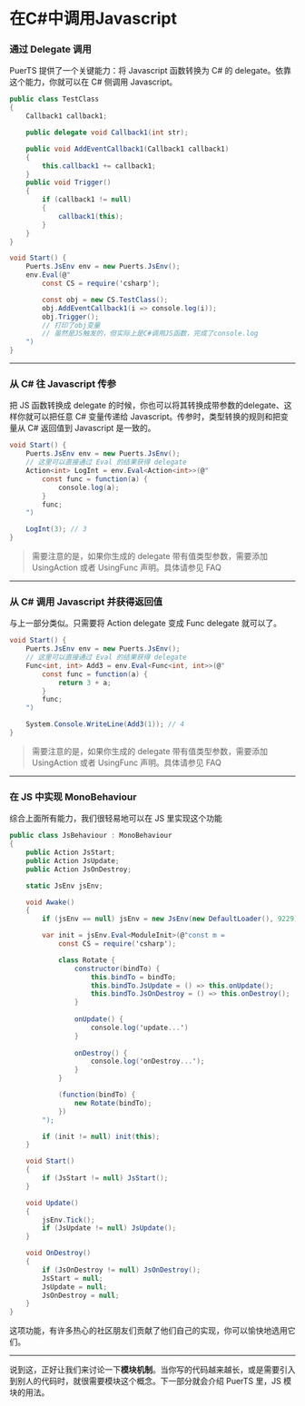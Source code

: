 # 在C#中调用Javascript

### 通过 Delegate 调用
PuerTS 提供了一个关键能力：将 Javascript 函数转换为 C# 的 delegate。依靠这个能力，你就可以在 C# 侧调用 Javascript。

```csharp
public class TestClass
{
    Callback1 callback1;

    public delegate void Callback1(int str);

    public void AddEventCallback1(Callback1 callback1)
    {
        this.callback1 += callback1;
    }
    public void Trigger()
    {
        if (callback1 != null) 
        {
            callback1(this);
        }
    }
}

void Start() {
    Puerts.JsEnv env = new Puerts.JsEnv();
    env.Eval(@"
        const CS = require('csharp');

        const obj = new CS.TestClass();
        obj.AddEventCallback1(i => console.log(i));
        obj.Trigger();
        // 打印了obj变量
        // 虽然是JS触发的，但实际上是C#调用JS函数，完成了console.log
    ")
}
```

------------------

### 从 C# 往 Javascript 传参
把 JS 函数转换成 delegate 的时候，你也可以将其转换成带参数的delegate、这样你就可以把任意 C# 变量传递给 Javascript。传参时，类型转换的规则和把变量从 C# 返回值到 Javascript 是一致的。
```csharp
void Start() {
    Puerts.JsEnv env = new Puerts.JsEnv();
    // 这里可以直接通过 Eval 的结果获得 delegate
    Action<int> LogInt = env.Eval<Action<int>>(@"
        const func = function(a) {
            console.log(a);
        }
        func;
    ")

    LogInt(3); // 3
}
```

> 需要注意的是，如果你生成的 delegate 带有值类型参数，需要添加 UsingAction 或者 UsingFunc 声明。具体请参见 FAQ
------------------

### 从 C# 调用 Javascript 并获得返回值
与上一部分类似。只需要将 Action delegate 变成 Func delegate 就可以了。
```csharp
void Start() {
    Puerts.JsEnv env = new Puerts.JsEnv();
    // 这里可以直接通过 Eval 的结果获得 delegate
    Func<int, int> Add3 = env.Eval<Func<int, int>>(@"
        const func = function(a) {
            return 3 + a;
        }
        func;
    ")

    System.Console.WriteLine(Add3(1)); // 4
}
```

> 需要注意的是，如果你生成的 delegate 带有值类型参数，需要添加 UsingAction 或者 UsingFunc 声明。具体请参见 FAQ

------------------
### 在 JS 中实现 MonoBehaviour

综合上面所有能力，我们很轻易地可以在 JS 里实现这个功能
```csharp
public class JsBehaviour : MonoBehaviour
{
    public Action JsStart;
    public Action JsUpdate;
    public Action JsOnDestroy;

    static JsEnv jsEnv;

    void Awake()
    {
        if (jsEnv == null) jsEnv = new JsEnv(new DefaultLoader(), 9229);

        var init = jsEnv.Eval<ModuleInit>(@"const m = 
            const CS = require('csharp');

            class Rotate {
                constructor(bindTo) {
                    this.bindTo = bindTo;
                    this.bindTo.JsUpdate = () => this.onUpdate();
                    this.bindTo.JsOnDestroy = () => this.onDestroy();
                }
                
                onUpdate() {
                    console.log('update...')
                }
                
                onDestroy() {
                    console.log('onDestroy...');
                }
            }

            (function(bindTo) {
                new Rotate(bindTo);
            })
        ");

        if (init != null) init(this);
    }

    void Start()
    {
        if (JsStart != null) JsStart();
    }

    void Update()
    {
        jsEnv.Tick();
        if (JsUpdate != null) JsUpdate();
    }

    void OnDestroy()
    {
        if (JsOnDestroy != null) JsOnDestroy();
        JsStart = null;
        JsUpdate = null;
        JsOnDestroy = null;
    }
}
```
这项功能，有许多热心的社区朋友们贡献了他们自己的实现，你可以愉快地选用它们。

----------------

说到这，正好让我们来讨论一下**模块机制**。当你写的代码越来越长，或是需要引入到别人的代码时，就很需要模块这个概念。下一部分就会介绍 PuerTS 里，JS 模块的用法。